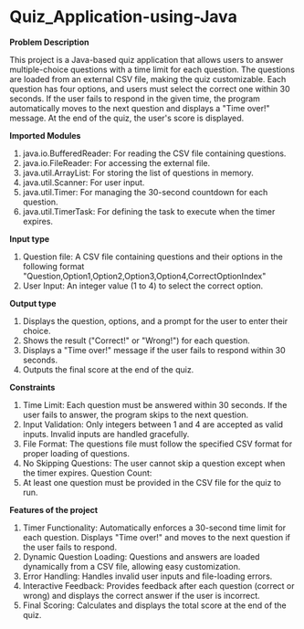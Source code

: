 # Quiz_Application-using-Java
**Problem Description**

  This project is a Java-based quiz application that allows users to answer multiple-choice questions with a time limit for each question. The questions are loaded from an external CSV file, making the quiz customizable. Each question has four options, and users must select the correct one within 30 seconds. If the user fails to respond in the given time, the program automatically moves to the next question and displays a "Time over!" message. At the end of the quiz, the user's score is displayed.

**Imported Modules**
1. java.io.BufferedReader: For reading the CSV file containing questions.
2. java.io.FileReader: For accessing the external file.
3. java.util.ArrayList: For storing the list of questions in memory.
4. java.util.Scanner: For user input.
5. java.util.Timer: For managing the 30-second countdown for each question.
6. java.util.TimerTask: For defining the task to execute when the timer expires.

**Input type**
1. Question file: A CSV file containing questions and their options in the following format "Question,Option1,Option2,Option3,Option4,CorrectOptionIndex"
2. User Input: An integer value (1 to 4) to select the correct option.

**Output type**
1. Displays the question, options, and a prompt for the user to enter their choice.
2. Shows the result ("Correct!" or "Wrong!") for each question.
3. Displays a "Time over!" message if the user fails to respond within 30 seconds.
4. Outputs the final score at the end of the quiz.

**Constraints**
1. Time Limit: Each question must be answered within 30 seconds. If the user fails to answer, the program skips to the next question.
2. Input Validation: Only integers between 1 and 4 are accepted as valid inputs. Invalid inputs are handled gracefully.
3. File Format: The questions file must follow the specified CSV format for proper loading of questions.
4. No Skipping Questions: The user cannot skip a question except when the timer expires.
Question Count:
5. At least one question must be provided in the CSV file for the quiz to run.

**Features of the project**

1. Timer Functionality: Automatically enforces a 30-second time limit for each question.
Displays "Time over!" and moves to the next question if the user fails to respond.
2. Dynamic Question Loading: Questions and answers are loaded dynamically from a CSV file, allowing easy customization.
3. Error Handling: Handles invalid user inputs and file-loading errors.
4. Interactive Feedback: Provides feedback after each question (correct or wrong) and displays the correct answer if the user is incorrect.
5. Final Scoring: Calculates and displays the total score at the end of the quiz.
